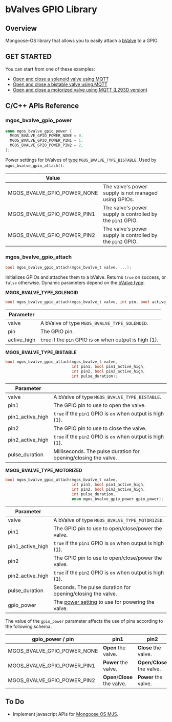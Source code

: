 # bValves GPIO Library
## Overview
Mongoose-OS library that allows you to easily attach a [bValve](https://github.com/diy365-mgos/bvalve) to a GPIO.
## GET STARTED
You can start from one of these examples:
* [Open and close a solenoid valve using MQTT](/examples/solenoid_valve.md)
* [Open and close a bistable valve using MQTT](/examples/bistable_valve.md)
* [Open and close a motorized valve using MQTT (L293D version)](/examples/motorized_valve_L293D.md)
## C/C++ APIs Reference
### mgos_bvalve_gpio_power
```c
enum mgos_bvalve_gpio_power {
  MGOS_BVALVE_GPIO_POWER_NONE = 0,
  MGOS_BVALVE_GPIO_POWER_PIN1 = 1,
  MGOS_BVALVE_GPIO_POWER_PIN2 = 2,
};
```
Power settings for bValves of [type](https://github.com/diy365-mgos/bvalve#mgos_bvalve_type) `MGOS_BVALVE_TYPE_BISTABLE`. Used by `mgos_bvalve_gpio_attach()`.

|Value||
|--|--|
|MGOS_BVALVE_GPIO_POWER_NONE|The valve's power supply is not managed using GPIOs.|
|MGOS_BVALVE_GPIO_POWER_PIN1|The valve's power supply is controlled by the `pin1` GPIO.|
|MGOS_BVALVE_GPIO_POWER_PIN2|The valve's power supply is controlled by the `pin2` GPIO.|
### mgos_bvalve_gpio_attach
```c
bool mgos_bvalve_gpio_attach(mgos_bvalve_t valve, ...);
```
Initializes GPIOs and attaches them to a bValve. Returns `true` on success, or `false` otherwise. Dynamic parameters depend on the [bValve type](https://github.com/diy365-mgos/bvalve#mgos_bvalve_type):

**MGOS_BVALVE_TYPE_SOLENOID**
```c
bool mgos_bvalve_gpio_attach(mgos_bvalve_t valve, int pin, bool active_high);
```
|Parameter||
|--|--|
|valve|A bValve of type `MGOS_BVALVE_TYPE_SOLENOID`.|
|pin|The GPIO pin.|
|active_high|`true` if the `pin` GPIO is `on` when output is high (1).|

**MGOS_BVALVE_TYPE_BISTABLE**
```c
bool mgos_bvalve_gpio_attach(mgos_bvalve_t valve,
                             int pin1, bool pin1_active_high,
                             int pin2, bool pin2_active_high,
                             int pulse_duration);
```
|Parameter||
|--|--|
|valve|A bValve of type `MGOS_BVALVE_TYPE_BISTABLE`.|
|pin1|The GPIO pin to use to open the valve.|
|pin1_active_high|`true` if the `pin1` GPIO is `on` when output is high (1).|
|pin2|The GPIO pin to use to close the valve.|
|pin2_active_high|`true` if the `pin2` GPIO is `on` when output is high (1).|
|pulse_duration|Milliseconds. The pulse duration for opening/closing the valve.|

**MGOS_BVALVE_TYPE_MOTORIZED**
```c
bool mgos_bvalve_gpio_attach(mgos_bvalve_t valve,
                             int pin1, bool pin1_active_high,
                             int pin2, bool pin2_active_high,
                             int pulse_duration,
                             enum mgos_bvalve_gpio_power gpio_power);
```
|Parameter||
|--|--|
|valve|A bValve of type `MGOS_BVALVE_TYPE_MOTORIZED`.|
|pin1|The GPIO pin to use to open/close/power the valve.|
|pin1_active_high|`true` if the `pin1` GPIO is `on` when output is high (1).|
|pin2|The GPIO pin to use to open/close/power the valve.|
|pin2_active_high|`true` if the `pin2` GPIO is `on` when output is high (1).|
|pulse_duration|Seconds. The pulse duration for opening/closing the valve.|
|gpio_power|The [power setting](#mgos_bvalve_gpio_power) to use for powering the valve.|

The value of the `gpio_power` parameter affects the use of pins according to the following schema:

|gpio_power / pin|pin1|pin2|
|--|--|--|
|MGOS_BVALVE_GPIO_POWER_NONE|**Open** the valve.|**Close** the valve.|
|MGOS_BVALVE_GPIO_POWER_PIN1|**Power** the valve.|**Open**/**Close** the valve.|
|MGOS_BVALVE_GPIO_POWER_PIN2|**Open**/**Close** the valve.|**Power** the valve.|
## To Do
- Implement javascript APIs for [Mongoose OS MJS](https://github.com/mongoose-os-libs/mjs).